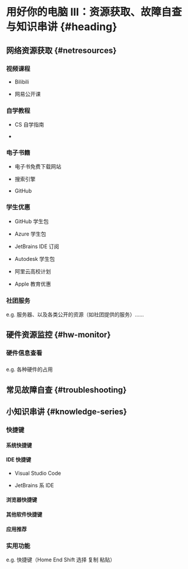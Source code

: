 # 用好你的电脑 III：资源获取、故障自查与知识串讲 {#heading}

## 网络资源获取 {#netresources}

### 视频课程

- Bilibili

- 网易公开课

### 自学教程

- CS 自学指南

- 

### 电子书籍

- 电子书免费下载网站

- 搜索引擎

- GitHub

### 学生优惠

- GitHub 学生包

- Azure 学生包

- JetBrains IDE 订阅

- Autodesk 学生包

- 阿里云高校计划

- Apple 教育优惠

### 社团服务

e.g. 服务器、以及各类公开的资源（如社团提供的服务）……

## 硬件资源监控 {#hw-monitor}

### 硬件信息查看

### 

### 

e.g. 各种硬件的占用

## 常见故障自查 {#troubleshooting}

### 

## 小知识串讲 {#knowledge-series}

### 快捷键

#### 系统快捷键

#### IDE 快捷键

- Visual Studio Code

- JetBrains 系 IDE

#### 浏览器快捷键

#### 其他软件快捷键

#### 应用推荐

### 实用功能

e.g. 快捷键（Home End Shift 选择 复制 粘贴）
